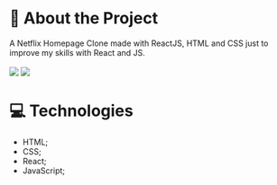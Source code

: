 # 📑 About the Project
A Netflix Homepage Clone made with ReactJS, HTML and CSS just to improve my skills with React and JS.<br/><br/>
<img src="https://img.shields.io/badge/PREVIEW-CLIQUE%20AQUI-red?link=https://clonenetflixdmaxadu.netlify.app"/> 
<img src="https://img.shields.io/github/stars/dmaxadu/NetflixClone?color=yellow&label=%F0%9F%8C%9F&style=plastic"/>

# 💻 Technologies
- HTML;
- CSS;
- React;
- JavaScript;

